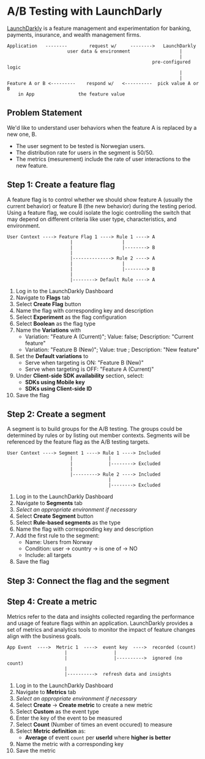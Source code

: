 # A/B Testing with LaunchDarly
[LaunchDarkly](https://launchdarkly.com) is a feature management and experimentation for banking, payments, insurance, and wealth management firms.
```
Application   --------        request w/     -------->   LaunchDarkly
                      user data & environment                  |
                                                               |
                                                     pre-configured logic
                                                               |
                                                               |
Feature A or B <---------    respond w/   <----------  pick value A or B
    in App                the feature value
```

## Problem Statement
We'd like to understand user behaviors when the feature A is replaced by a new one, B.
* The user segment to be tested is Norwegian users.
* The distribution rate for users in the segment is 50/50.
* The metrics (mesurement) include the rate of user interactions to the new feature.

## Step 1: Create a feature flag
A feature flag is to control whether we should show feature A (usually the current behavior) or feature B (the new behavior) during the testing period. Using a feature flag, we could isolate the logic controlling the switch that may depend on different criteria like user type, characteristics, and environment.
```
User Context ----> Feature Flag 1 ----> Rule 1 ----> A
                       |                  |
                       |                  |--------> B
                       |
                       |--------------> Rule 2 ----> A
                       |                  |
                       |                  |--------> B
                       |
                       |--------> Default Rule ----> A
```
1. Log in to the LaunchDarkly Dashboard
2. Navigate to **Flags** tab
3. Select **Create Flag** button
4. Name the flag with corresponding key and description
5. Select **Experiment** as the flag configuration
6. Select **Boolean** as the flag type
7. Name the **Variations** with
    - Variation: "Feature A (Current)"; Value: false; Description: "Current feature"
    - Variation: "Feature B (New)"; Value: true ; Description: "New feature"
8. Set the **Default variations** to
    - Serve when targeting is ON: "Feature B (New)"
    - Serve when targeting is OFF: "Feature A (Current)"
9. Under **Client-side SDK availability** section, select:
    -  **SDKs using Mobile key**
    -  **SDKs using Client-side ID**
10. Save the flag

## Step 2: Create a segment
A segment is to build groups for the A/B testing. The groups could be determined by rules or by listing out member contexts. Segments will be referenced by the feature flag as the A/B testing targets.
```
User Context ----> Segment 1 ----> Rule 1 ----> Included
                       |             |
                       |             |--------> Excluded
                       |
                       |---------> Rule 2 ----> Included
                                     |
                                     |--------> Excluded
```
1. Log in to the LaunchDarkly Dashboard
2. Navigate to **Segments** tab
3. _Select an appropriate environment if necessary_
4. Select **Create Segment** button
5. Select **Rule-based segments** as the type
6. Name the flag with corresponding key and description
7. Add the first rule to the segment:
     - Name: Users from Norway
     - Condition: user -> country -> is one of -> NO
     - Include: all targets
8. Save the flag

## Step 3: Connect the flag and the segment

## Step 4: Create a metric
Metrics refer to the data and insights collected regarding the performance and usage of feature flags within an application. LaunchDarkly provides a set of metrics and analytics tools to monitor the impact of feature changes align with the business goals.
```
App Event  ---->  Metric 1  ---->  event key  ---->  recorded (count)
                     |                 |
                     |                 |---------->  ignored (no count)
                     |
                     |---------->  refresh data and insights
```
1. Log in to the LaunchDarkly Dashboard
2. Navigate to **Metrics** tab
3. _Select an appropriate environment if necessary_
4. Select **Create** -> **Create metric** to create a new metric
5. Select **Custom** as the event type
6. Enter the key of the event to be measured
7. Select **Count** (Number of times an event occured) to measure
8. Select **Metric definition** as:
     - **Average** of event `count` per **userId** where **higher is better**
9. Name the metric with a corresponding key
10. Save the metric

